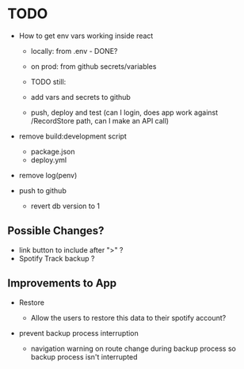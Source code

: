# TODO

- How to get env vars working inside react

  - locally: from .env - DONE?
  - on prod: from github secrets/variables

  - TODO still:
  - add vars and secrets to github
  - push, deploy and test (can I login, does app work against /RecordStore path, can I make an API call)

- remove build:development script

  - package.json
  - deploy.yml

- remove log(penv)

- push to github
  - revert db version to 1

## Possible Changes?

- link button to include after ">" ?
- Spotify Track backup ?

## Improvements to App

- Restore

  - Allow the users to restore this data to their spotify account?

- prevent backup process interruption

  - navigation warning on route change during backup process so backup process isn't interrupted
